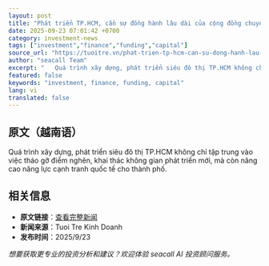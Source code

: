 ```yaml
---
layout: post
title: "Phát triển TP.HCM, cần sự đồng hành lâu dài của cộng đồng chuyên gia, doanh nghiệp và người dân"
date: 2025-09-23 07:01:42 +0700
category: investment-news
tags: ["investment","finance","funding","capital"]
source_url: "https://tuoitre.vn/phat-trien-tp-hcm-can-su-dong-hanh-lau-dai-cua-cong-dong-chuyen-gia-doanh-nghiep-va-nguoi-dan-20250923111626812.htm"
author: "seacall Team"
excerpt: "   Quá trình xây dựng, phát triển siêu đô thị TP.HCM không chỉ tập trung vào việc tháo gỡ điểm nghẽn, khai thác không gian phát triển mới, mà còn nâng cao năng lực cạnh tranh quốc tế cho thành phố...."
featured: false
keywords: "investment, finance, funding, capital"
lang: vi
translated: false
---
```


## 原文（越南语）

   Quá trình xây dựng, phát triển siêu đô thị TP.HCM không chỉ tập trung vào việc tháo gỡ điểm nghẽn, khai thác không gian phát triển mới, mà còn nâng cao năng lực cạnh tranh quốc tế cho thành phố.

## 相关信息

- **原文链接**：[查看完整新闻](https://tuoitre.vn/phat-trien-tp-hcm-can-su-dong-hanh-lau-dai-cua-cong-dong-chuyen-gia-doanh-nghiep-va-nguoi-dan-20250923111626812.htm)
- **新闻来源**：Tuoi Tre Kinh Doanh
- **发布时间**：2025/9/23

*想要获取更专业的投资分析和建议？欢迎体验 seacall AI 投资顾问服务。*